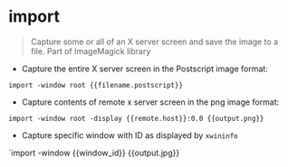 # import

> Capture some or all of an X server screen and save the image to a file. Part of ImageMagick library

- Capture the entire X server screen in the Postscript image format:

`import -window root {{filename.postscript}}`

- Capture contents of remote x server screen in the png image format:

`import -window root -display {{remote.host}}:0.0 {{output.png}}`

- Capture specific window with ID as displayed by `xwininfo`

`import -window {{window_id}} {{output.jpg}}
